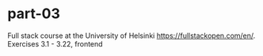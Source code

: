 # part-03
Full stack course at the University of Helsinki https://fullstackopen.com/en/. 
Exercises 3.1 - 3.22, frontend
